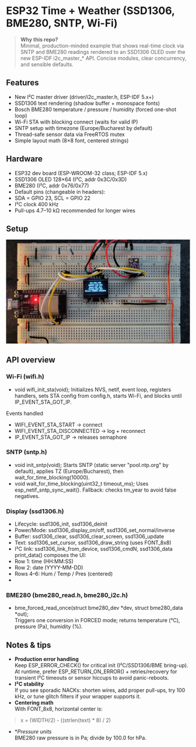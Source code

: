 # ESP32 Time + Weather (SSD1306, BME280, SNTP, Wi-Fi)

> **Why this repo?**  
Minimal, production-minded example that shows real-time clock via SNTP and BME280 readings rendered to an SSD1306 OLED over the new ESP-IDF i2c_master_* API. Concise modules, clear concurrency, and sensible defaults.

## Features

- New I²C master driver (driver/i2c_master.h, ESP-IDF 5.x+)
- SSD1306 text rendering (shadow buffer + monospace fonts)
- Bosch BME280 temperature / pressure / humidity (forced one-shot loop)
- Wi-Fi STA with blocking connect (waits for valid IP)
- SNTP setup with timezone (Europe/Bucharest by default)
- Thread-safe sensor data via FreeRTOS mutex
- Simple layout math (8×8 font, centered strings)

## Hardware

- ESP32 dev board (ESP-WROOM-32 class; ESP-IDF 5.x)
- SSD1306 OLED 128×64 (I²C, addr 0x3C/0x3D)
- BME280 (I²C, addr 0x76/0x77)
- Default pins (changeable in headers):
- SDA = GPIO 23, SCL = GPIO 22
- I²C clock 400 kHz
- Pull-ups 4.7–10 kΩ recommended for longer wires

## Setup
![Setup](docs/Setup.jpg)

## API overview
### Wi-Fi (wifi.h)
- void wifi_init_sta(void);
Initializes NVS, netif, event loop, registers handlers, sets STA config from config.h, starts Wi-Fi, and blocks until IP_EVENT_STA_GOT_IP.  
  
Events handled
- WIFI_EVENT_STA_START → connect
- WIFI_EVENT_STA_DISCONNECTED → log + reconnect
- IP_EVENT_STA_GOT_IP → releases semaphore

### SNTP (sntp.h)
- void init_sntp(void);
Starts SNTP (static server "pool.ntp.org" by default), applies TZ (Europe/Bucharest), then wait_for_time_blocking(10000).
- void wait_for_time_blocking(uint32_t timeout_ms);
Uses esp_netif_sntp_sync_wait(). Fallback: checks tm_year to avoid false negatives.

### Display (ssd1306.h)
- Lifecycle: ssd1306_init, ssd1306_deinit
- Power/Mode: ssd1306_display_on/off, ssd1306_set_normal/inverse
- Buffer: ssd1306_clear, ssd1306_clear_screen, ssd1306_update
- Text: ssd1306_set_cursor, ssd1306_draw_string (uses FONT_8x8)
- I²C link: ssd1306_link_from_device, ssd1306_cmdN, ssd1306_data  
print_data() composes the UI:
- Row 1: time (HH:MM:SS)
- Row 2: date (YYYY-MM-DD)
- Rows 4–6: Hum / Temp / Pres (centered)
- 
### BME280 (bme280_read.h, bme280_i2c.h)
- bme_forced_read_once(struct bme280_dev *dev, struct bme280_data *out);  
Triggers one conversion in FORCED mode; returns temperature (°C), pressure (Pa), humidity (%).

## Notes & tips

- **Production error handling**  
Keep ESP_ERROR_CHECK() for critical init (I²C/SSD1306/BME bring-up).
At runtime, prefer ESP_RETURN_ON_ERROR() + retries/recovery for transient I²C timeouts or sensor hiccups to avoid panic-reboots.
- **I²C stability**  
If you see sporadic NACKs: shorten wires, add proper pull-ups, try 100 kHz, or tune glitch filters if your wrapper supports it.
- **Centering math**  
With FONT_8x8, horizontal center is:
> x = (WIDTH/2) - ((strlen(text) * 8) / 2)
- **Pressure units*  
BME280 raw pressure is in Pa; divide by 100.0 for hPa.

